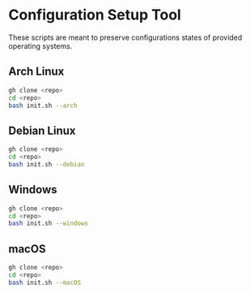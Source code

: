 # Configuration Setup Tool

These scripts are meant to preserve configurations states of provided operating systems.

## Arch Linux

```bash
gh clone <repo>
cd <repo>
bash init.sh --arch
```

## Debian Linux

```bash
gh clone <repo>
cd <repo>
bash init.sh --debian
```

## Windows

```bash
gh clone <repo>
cd <repo>
bash init.sh --windows
```

## macOS

```bash
gh clone <repo>
cd <repo>
bash init.sh --macOS
```
